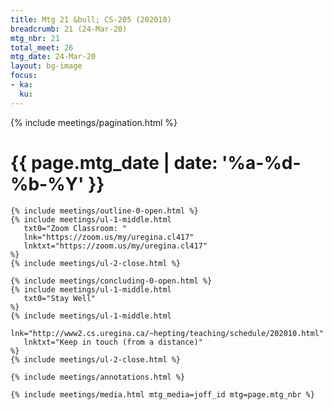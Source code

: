 ```yaml
---
title: Mtg 21 &bull; CS-205 (202010)
breadcrumb: 21 (24-Mar-20)
mtg_nbr: 21
total_meet: 26
mtg_date: 24-Mar-20
layout: bg-image
focus:
- ka:
  ku:
---
```


{% include meetings/pagination.html %}
<div class="card">
  <h1 class="text-center card-header lightcthru">
    {{ page.mtg_date | date: '%a-%d-%b-%Y' }}
  </h1>
  <div class="card-body">

    {% include meetings/outline-0-open.html %}
    {% include meetings/ul-1-middle.html
       txt0="Zoom Classroom: "
       lnk="https://zoom.us/my/uregina.cl417"
       lnktxt="https://zoom.us/my/uregina.cl417"
    %}
    {% include meetings/ul-2-close.html %}

    {% include meetings/concluding-0-open.html %}
    {% include meetings/ul-1-middle.html
       txt0="Stay Well"
    %}
    {% include meetings/ul-1-middle.html
       lnk="http://www2.cs.uregina.ca/~hepting/teaching/schedule/202010.html"
       lnktxt="Keep in touch (from a distance)"
    %}
    {% include meetings/ul-2-close.html %}

    {% include meetings/annotations.html %}

    {% include meetings/media.html mtg_media=joff_id mtg=page.mtg_nbr %}
  </div>
</div>
